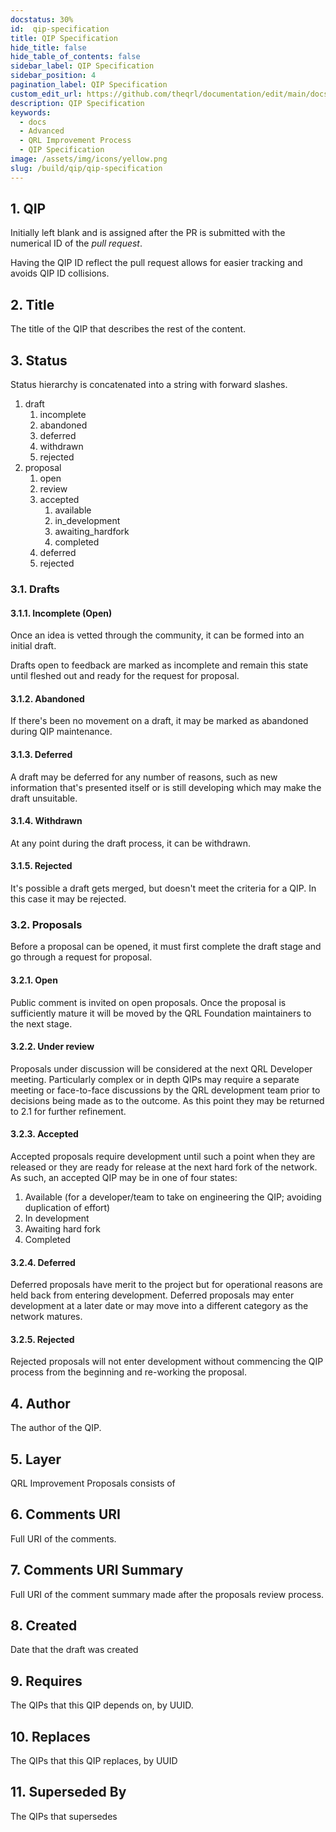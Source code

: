 ```yaml
---
docstatus: 30%
id:  qip-specification
title: QIP Specification
hide_title: false
hide_table_of_contents: false
sidebar_label: QIP Specification
sidebar_position: 4
pagination_label: QIP Specification
custom_edit_url: https://github.com/theqrl/documentation/edit/main/docs/Build/QIP/qip-specification.md
description: QIP Specification
keywords:
  - docs
  - Advanced
  - QRL Improvement Process
  - QIP Specification
image: /assets/img/icons/yellow.png
slug: /build/qip/qip-specification
---
```



## 1. QIP

Initially left blank and is assigned after the PR is submitted with the numerical ID of the *pull request*. 

Having the QIP ID reflect the pull request allows for easier tracking and avoids QIP ID collisions.

## 2. Title

The title of the QIP that describes the rest of the content. 

## 3. Status

Status hierarchy is concatenated into a string with forward slashes.

1. draft
   1. incomplete
   2. abandoned
   3. deferred
   4. withdrawn
   5. rejected
2. proposal
   1. open
   2. review
   3. accepted
      1. available
      2. in_development
      3. awaiting_hardfork
      4. completed
   4. deferred
   5. rejected

### 3.1. Drafts

#### 3.1.1. Incomplete (Open)

Once an idea is vetted through the community, it can be formed into an initial draft.

Drafts open to feedback are marked as incomplete and remain this state until fleshed out and ready for the request for proposal.

#### 3.1.2. Abandoned

If there's been no movement on a draft, it may be marked as abandoned during QIP maintenance. 

#### 3.1.3. Deferred

A draft may be deferred for any number of reasons, such as new information that's presented itself or is still developing which may make the draft unsuitable.

#### 3.1.4. Withdrawn

At any point during the draft process, it can be withdrawn.

#### 3.1.5. Rejected

It's possible a draft gets merged, but doesn't meet the criteria for a QIP. In this case it may be rejected.

### 3.2. Proposals

Before a proposal can be opened, it must first complete the draft stage and go through a request for proposal.

#### 3.2.1. Open

Public comment is invited on open proposals. Once the proposal is sufficiently mature it will be moved by the QRL Foundation maintainers to the next stage.

#### 3.2.2. Under review

Proposals under discussion will be considered at the next QRL Developer meeting. Particularly complex or in depth QIPs may require a separate meeting or face-to-face discussions by the QRL development team prior to decisions being made as to the outcome.  As this point they may be returned to 2.1 for further refinement.

#### 3.2.3. Accepted

Accepted proposals require development until such a point when they are released
or they are ready for release at the next hard fork of the network.  As such, an
accepted QIP may be in one of four states:

1. Available (for a developer/team to take on engineering the QIP; avoiding
duplication of effort)
2. In development
3. Awaiting hard fork
4. Completed

#### 3.2.4. Deferred

Deferred proposals have merit to the project but for operational reasons are held
back from entering development.  Deferred proposals may enter development at a
later date or may move into a different category as the network matures.

#### 3.2.5. Rejected

Rejected proposals will not enter development without commencing the QIP process from the beginning and re-working the proposal.

## 4. Author

The author of the QIP.

## 5. Layer

QRL Improvement Proposals consists of 

## 6. Comments URI

Full URI of the comments.

## 7. Comments URI Summary

Full URI of the comment summary made after the proposals review process.

## 8. Created

Date that the draft was created

## 9. Requires

The QIPs that this QIP depends on, by UUID.

## 10. Replaces

The QIPs that this QIP replaces, by UUID

## 11. Superseded By

The QIPs that supersedes 